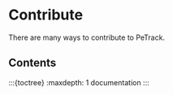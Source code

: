 # Contribute

There are many ways to contribute to PeTrack.

## Contents

:::{toctree}
:maxdepth: 1
documentation
:::